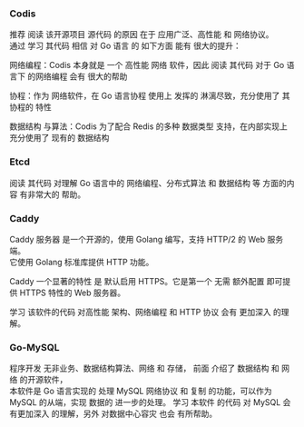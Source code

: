 
### Codis

推荐 阅读 该开源项目 源代码 的原因 在于 应用广泛、高性能 和 网络协议。  
通过 学习 其代码 相信 对 Go 语言 的 如下方面 能有 很大的提升：  

网络编程：Codis 本身就是 一个 高性能 网络 软件，因此 阅读 其代码 对于 Go 语言下 的网络编程 会有 很大的帮助  

协程：作为 网络软件，在 Go 语言协程 使用上 发挥的 淋漓尽致，充分使用了 其协程的 特性   

数据结构 与算法：Codis 为了配合 Redis 的多种 数据类型 支持，在内部实现上 充分使用了 现有的 数据结构    


### Etcd  

阅读 其代码 对理解 Go 语言中的 网络编程、分布式算法 和 数据结构 等 方面的内容 有非常大的 帮助。  


### Caddy  

Caddy 服务器 是一个开源的，使用 Golang 编写，支持 HTTP/2 的 Web 服务端。  
它使用 Golang 标准库提供 HTTP 功能。  

Caddy 一个显著的特性 是 默认启用 HTTPS。它是第一个 无需 额外配置 即可提供 HTTPS 特性的 Web 服务器。  

学习 该软件的代码 对高性能 架构、网络编程 和 HTTP 协议  会有 更加深入 的理解。  


### Go-MySQL  

程序开发 无非业务、数据结构算法、网络 和 存储， 前面 介绍了 数据结构 和 网络 的开源软件，  
本软件是 Go 语言实现的 处理 MySQL 网络协议 和 复制 的功能，可以作为 MySQL 的从端，实现 数据的 进一步的处理。 
学习 本软件 的代码 对 MySQL 会有更加深入 的理解，另外 对数据中心容灾 也会 有所帮助。